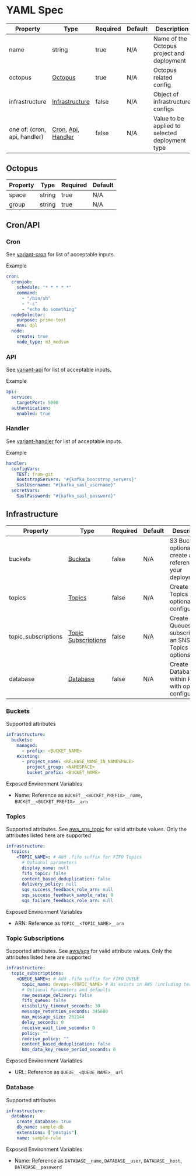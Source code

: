 # YAML Spec

| Property | Type | Required | Default | Description |
| --- | --- | --- | --- | --- |
| name | string | true | N/A | Name of the Octopus project and deployment |
| octopus | [Octopus](#octopus) | true | N/A | Octopus related config |
| infrastructure | [Infrastructure](#infrastructure) | false | N/A | Object of infrastructure configs |
| one of: (cron, api, handler) | [Cron](#cron), [Api](#api), [Handler](#handler) | false | N/A | Value to be applied to selected deployment type |

## Octopus

| Property | Type | Required | Default |
| --- | --- | --- | --- |
| space | string | true | N/A |
| group | string | true | N/A |

## Cron/API

### Cron

See [variant-cron](https://github.com/variant-inc/lazy-helm-charts/tree/variant-cron-1.0.0/charts/variant-cron) for list of acceptable inputs.

Example

```yaml
cron:
  cronjob:
    schedule: "* * * * *"
    command:
      - "/bin/sh"
      - "-c"
      - "echo do something"
  nodeSelector:
    purpose: prime-test
    env: dpl
  node:
    create: true
    node_type: m3_medium
```

### API

See [variant-api](https://github.com/variant-inc/lazy-helm-charts/tree/variant-api-2.0.0/charts/variant-api) for list of acceptable inputs.

Example

```yaml
api:
  service:
    targetPort: 5000
  authentication:
    enabled: true
```

### Handler

See [variant-handler](https://github.com/variant-inc/lazy-helm-charts/tree/variant-handler-1.0.2/charts/variant-handler) for list of acceptable inputs.

Example

```yaml
handler:
  configVars:
    TEST: from-git
    BootstrapServers: "#{kafka_bootstrap_servers}"
    SaslUsername: "#{kafka_sasl_username}"
  secretVars:
    SaslPassword: "#{kafka_sasl_password}"
```

## Infrastructure

| Property | Type | Required | Default | Description |
| --- | --- | --- | --- | --- |
| buckets | [Buckets](#buckets) | false | N/A | S3 Buckets to optionally create and reference in your deployment
| topics | [Topics](#topics) | false | N/A | Create SNS Topics with optional configuration. |
| topic_subscriptions | [Topic Subscriptions](#topic-subscriptions) | false | N/A | Create SQS Queues and subscribe to an SNS Topics with options |
| database | [Database](#database) | false | N/A | Create Database within RDS with optional configuration. |

### Buckets

Supported attributes

```yaml
infrastructure:
  buckets:
    managed:
      - prefix: <BUCKET_NAME>
    existing:
      - project_name: <RELEASE_NAME_IN_NAMESPACE>
        project_group: <NAMESPACE>
        bucket_prefix: <BUCKET_NAME>
```

Exposed Environment Variables

- Name: Reference as `BUCKET__<BUCKET_PREFIX>__name`, `BUCKET__<BUCKET_PREFIX>__arn`

### Topics

Supported attributes. See [aws_sns_topic](https://registry.terraform.io/modules/terraform-aws-modules/sns/aws/latest?tab=inputs) for valid attribute values. Only the attributes listed here are supported

```yaml
infrastructure:
  topics:
    <TOPIC_NAME>: # Add .fifo suffix for FIFO Topics
      # Optional parameters
      display_name: null
      fifo_topic: false
      content_based_deduplication: false
      delivery_policy: null
      sqs_success_feedback_role_arn: null
      sqs_success_feedback_sample_rate: 0
      sqs_failure_feedback_role_arn: null
```

Exposed Environment Variables

- ARN: Reference as `TOPIC__<TOPIC_NAME>__arn`

### Topic Subscriptions

Supported attributes. See [aws/sqs](https://registry.terraform.io/modules/terraform-aws-modules/sqs/aws/latest?tab=inputs) for valid attribute values. Only the attributes listed here are supported

```yaml
infrastructure:
  topic_subscriptions:
    <QUEUE_NAME>: # Add .fifo suffix for FIFO QUEUE
      topic_name: devops-<TOPIC_NAME> # As exists in AWS (including team prefix)
      # Optional Parameters and defaults
      raw_message_delivery: false
      fifo_queue: false
      visibility_timeout_seconds: 30
      message_retention_seconds: 345600
      max_message_size: 262144
      delay_seconds: 0
      receive_wait_time_seconds: 0
      policy: ""
      redrive_policy: ""
      content_based_deduplication: false
      kms_data_key_reuse_period_seconds: 0
```

Exposed Environment Variables

- URL: Reference as `QUEUE__<QUEUE_NAME>__url`

### Database

Supported attributes

```yaml
infrastructure:
  database:
    create_database: true
    db_name: sample-db
    extensions: ["postgis"]
    name: sample-role
```

Exposed Environment Variables

- Name: Reference as `DATABASE__name`, `DATABASE__user`, `DATABASE__host`, `DATABASE__password`
